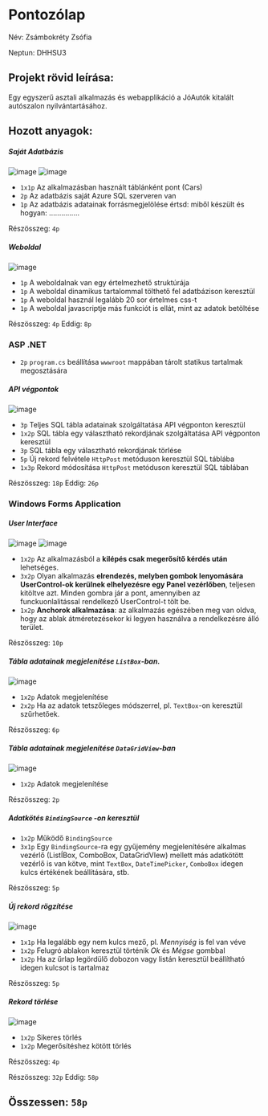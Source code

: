 # Pontozólap 

Név: Zsámbokréty Zsófia

Neptun: DHHSU3

## Projekt rövid leírása:

Egy egyszerű asztali alkalmazás és webapplikáció a JóAutók kitalált autószalon nyilvántartásához. 

## Hozott anyagok:

##### Saját Adatbázis
![image](https://github.com/user-attachments/assets/7bb7f95a-560a-4611-9f18-56c63fb77ceb)
![image](https://github.com/user-attachments/assets/55f43ef6-cbf5-421d-ab93-1fb87e596e77)

-   `1x1p`  Az alkalmazásban használt táblánként pont (Cars)
-   `2p`  Az adatbázis saját Azure SQL szerveren van
-   `1p`  Az adatbázis adatainak forrásmegjelölése értsd: miből készült és hogyan:  ...............

Részösszeg:  `4p`

##### Weboldal
![image](https://github.com/user-attachments/assets/b52f97f3-29d3-459b-9d1d-8a1c299f3e4b)

-   `1p`  A weboldalnak van egy értelmezhető struktúrája
-   `1p`  A weboldal dinamikus tartalommal tölthető fel adatbázison keresztül
-   `1p`  A weboldal használ legalább 20 sor értelmes css-t
-   `1p`  A weboldal javascriptje más funkciót is ellát, mint az adatok betöltése

Részösszeg:  `4p`  Eddig:  `8p`

### ASP .NET

-   `2p`  `program.cs`  beállítása  `wwwroot`  mappában tárolt statikus tartalmak megosztására

##### API végpontok

![image](https://github.com/user-attachments/assets/2615968d-a074-4713-bd0b-834109ea4566)

-   `3p`  Teljes SQL tábla adatainak szolgáltatása API végponton keresztül 
-   `1x2p`  SQL tábla egy választható rekordjának szolgáltatása API végponton keresztül 
-   `3p`  SQL tábla egy választható rekordjának törlése 
-   `5p`  Új rekord felvétele  `HttpPost`  metóduson keresztül SQL táblába 
-   `1x3p`  Rekord módosítása  `HttpPost`  metóduson keresztül SQL táblában 

Részösszeg:  `18p`  Eddig:  `26p`

### Windows Forms Application

##### User Interface 
![image](https://github.com/user-attachments/assets/18d487e9-675a-4394-8bd0-a24469fd28e9)
![image](https://github.com/user-attachments/assets/fe71264b-5d1e-48ba-b503-d323f828e566)

- `1x2p` Az alkalmazásból a **kilépés csak megerősítő kérdés után** lehetséges. 
- `3x2p` Olyan alkalmazás **elrendezés, melyben gombok lenyomására UserControl-ok kerülnek elhelyezésre egy Panel vezérlőben**, teljesen kitöltve azt. Minden gombra jár a pont, amennyiben az funckuonlalitással rendelkező UserControl-t tölt be. 
- `1x2p` **Anchorok alkalmazása**: az alkalmazás egészében meg van oldva, hogy az ablak átméretezésekor ki legyen használva a rendelkezésre álló terület.

Részösszeg:  `10p`

##### Tábla adatainak megjelenítése `ListBox`-ban. 
![image](https://github.com/user-attachments/assets/12738ad5-72a0-4efd-9ee6-6778eae35bf7)

- `1x2p` Adatok  megjelenítése 
- `2x2p` Ha az adatok tetszőleges módszerrel, pl. `TextBox`-on keresztül szűrhetőek.

Részösszeg:  `6p`

##### Tábla adatainak megjelenítése `DataGridView`-ban 
![image](https://github.com/user-attachments/assets/14929a8a-818b-4f81-b17d-8a46da1179f3)

- `1x2p` Adatok  megjelenítése

Részösszeg:  `2p`  

##### Adatkötés `BindingSource` -on keresztül

- `1x2p` Működő  `BindingSource` 
- `3x1p` Egy `BindingSource`-ra egy gyűjemény megjelenítésére alkalmas vezérlő (ListÍBox, ComboBox, DataGridVIew) mellett más adatkötött vezérlő is van kötve, mint `TextBox`, `DateTimePicker`, `ComboBox` idegen kulcs értékének beállítására, stb.

Részösszeg:  `5p`  

##### Új rekord rögzítése 
![image](https://github.com/user-attachments/assets/533c5e4e-99d2-4ad4-b5b8-650ffa65d3fb)

- `1x1p` Ha legalább egy nem kulcs mező, pl. _Mennyiség_ is fel van véve
- `1x2p` Felugró ablakon keresztül történik _Ok_ és _Mégse_ gombbal
- `1x2p` Ha az űrlap legördülő dobozon vagy listán keresztül beállítható idegen kulcsot is tartalmaz

Részösszeg:  `5p`  

#####  Rekord törlése 
![image](https://github.com/user-attachments/assets/a90394ab-df04-4bdd-89de-5cdc7bc1105f)

- `1x2p` Sikeres törlés
- `1x2p` Megerősítéshez kötött törlés

Részösszeg:  `4p`  

Részösszeg:  `32p`  Eddig:  `58p`

## Összessen:  `58p`

